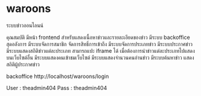 # waroons
ระบบข่าวออนไลนน์

คุณสมบัติ
มีหน้า frontend สำหรับแสดงเนื้อหาข่าวและรายละเอียดของข่าว
มีระบบ backoffice สุดอลังการ
มีระบบจัดการสมาชิก จัดการสิทธิ์การเข้าถึง
มีระบบจัดการประเภทข่าว
มีระบบประกาศข่าว
มีระบบแสดงสถิติข่าวแต่ละประเภท
สามารถแปะ iframe ได้ เมื่อต้องการนำข่าวแต่ละประเภทไปแสดงบนเว็บไซต์อื่น
มีระบบแสดงคนเข้าชมเว็บไซต์
มีระบบแสดงจำนวนคนอ่านข่าว
มีระบบค้นหาข่าว
แสดงสถิติผู้ประกาศข่าว

backoffice 
http://localhost/waroons/login

User : theadmin404
Pass : theadmin404
